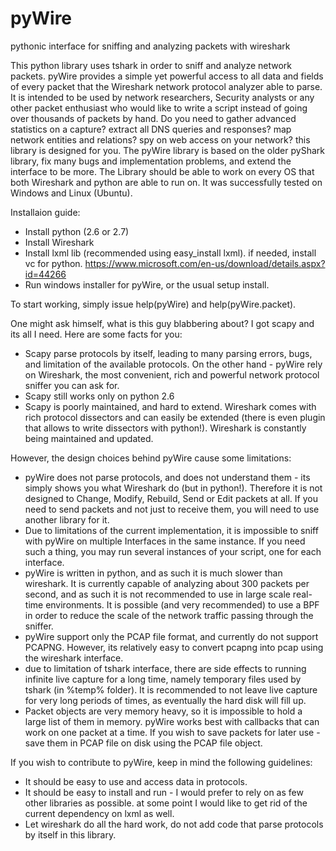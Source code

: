 # pyWire
pythonic interface for sniffing and analyzing packets with wireshark

This python library uses tshark in order to sniff and analyze network packets.
pyWire provides a simple yet powerful access to all data and fields of every packet that the Wireshark network protocol analyzer able to parse.
It is intended to be used by network researchers, Security analysts or any other packet enthusiast who would like to write a script instead of going over thousands of packets by hand.
Do you need to gather advanced statistics on a capture? extract all DNS queries and responses? map network entities and relations? spy on web access on your network? this library is designed for you. 
The pyWire library is based on the older pyShark library, fix many bugs and implementation problems, and extend the interface to be more.
The Library should be able to work on every OS that both Wireshark and python are able to run on. It was successfully tested on Windows and Linux (Ubuntu).

Installaion guide:
- Install python (2.6 or 2.7)
- Install Wireshark
- Install lxml lib (recommended using easy_install lxml). if needed, install vc for python. https://www.microsoft.com/en-us/download/details.aspx?id=44266
- Run windows installer for pyWire, or the usual setup install.

To start working, simply issue help(pyWire) and help(pyWire.packet).



One might ask himself, what is this guy blabbering about? I got scapy and its all I need. Here are some facts for you:
- Scapy parse protocols by itself, leading to many parsing errors, bugs, and limitation of the available protocols. On the other hand - pyWire rely on Wireshark, the most convenient, rich and powerful network protocol sniffer you can ask for. 
- Scapy still works only on python 2.6
- Scapy is poorly maintained, and hard to extend. Wireshark comes with rich protocol dissectors and can easily be extended (there is even plugin that allows to write dissectors with python!). Wireshark is constantly being maintained and updated. 

However, the design choices behind pyWire cause some limitations:
- pyWire does not parse protocols, and does not understand them - its simply shows you what Wireshark do (but in python!). Therefore it is not designed to Change, Modify, Rebuild, Send or Edit packets at all. If you need to send packets and not just to receive them, you will need to use another library for it.
- Due to limitations of the current implementation, it is impossible to sniff with pyWire on multiple Interfaces in the same instance. If you need such a thing, you may run several instances of your script, one for each interface. 
- pyWire is written in python, and as such it is much slower than wireshark.  It is currently capable of analyzing about 300 packets per second, and as such it is not recommended to use in large scale real-time environments. It is possible (and very recommended) to use a BPF in order to reduce the scale of the network traffic passing through the sniffer.
- pyWire support only the PCAP file format, and currently do not support PCAPNG. However, its relatively easy to convert pcapng into pcap using the wireshark interface.
- due to limitation of tshark interface, there are side effects to running infinite live capture for a long time, namely temporary files used by tshark (in %temp% folder). It is recommended to not leave live capture for very long periods of times, as eventually the hard disk will fill up.
- Packet objects are very memory heavy, so it is impossible to hold a large list of them in memory. pyWire works best with callbacks that can work on one packet at a time. If you wish to save packets for later use - save them in PCAP file on disk using the PCAP file object.

If you wish to contribute to pyWire, keep in mind the following guidelines:
- It should be easy to use and access data in protocols.
- It should be easy to install and run - I would prefer to rely on as few other libraries as possible. at some point I would like to get rid of the current dependency on lxml as well.
- Let wireshark do all the hard work, do not add code that parse protocols by itself in this library.
